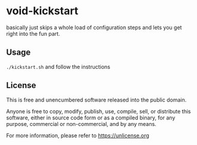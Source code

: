 # void-kickstart

basically just skips a whole load of configuration steps and lets you get right into the fun part.

## Usage

`./kickstart.sh` and follow the instructions

## License

This is free and unencumbered software released into the public domain.

Anyone is free to copy, modify, publish, use, compile, sell, or
distribute this software, either in source code form or as a compiled
binary, for any purpose, commercial or non-commercial, and by any
means.

For more information, please refer to <https://unlicense.org>

